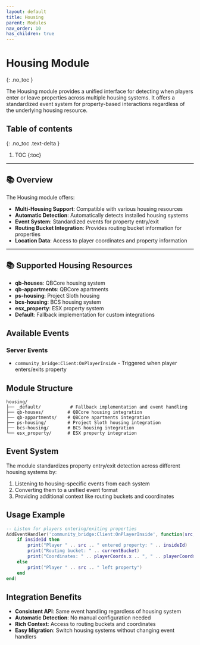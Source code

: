 ```yaml
---
layout: default
title: Housing
parent: Modules
nav_order: 10
has_children: true
---
```


# Housing Module
{: .no_toc }

The Housing module provides a unified interface for detecting when players enter or leave properties across multiple housing systems. It offers a standardized event system for property-based interactions regardless of the underlying housing resource.

## Table of contents
{: .no_toc .text-delta }

1. TOC
{:toc}

---

## 📚 Overview

The Housing module offers:

- **Multi-Housing Support**: Compatible with various housing resources
- **Automatic Detection**: Automatically detects installed housing systems
- **Event System**: Standardized events for property entry/exit
- **Routing Bucket Integration**: Provides routing bucket information for properties
- **Location Data**: Access to player coordinates and property information

---

## 📚 Supported Housing Resources

- **qb-houses**: QBCore housing system
- **qb-appartments**: QBCore apartments
- **ps-housing**: Project Sloth housing
- **bcs-housing**: BCS housing system
- **esx_property**: ESX property system
- **Default**: Fallback implementation for custom integrations

## Available Events

### Server Events
- `community_bridge:Client:OnPlayerInside` - Triggered when player enters/exits property

## Module Structure

```
housing/
├── _default/           # Fallback implementation and event handling
├── qb-houses/         # QBCore housing integration
├── qb-appartments/    # QBCore apartments integration
├── ps-housing/        # Project Sloth housing integration
├── bcs-housing/       # BCS housing integration
└── esx_property/      # ESX property integration
```

## Event System

The module standardizes property entry/exit detection across different housing systems by:
1. Listening to housing-specific events from each system
2. Converting them to a unified event format
3. Providing additional context like routing buckets and coordinates

## Usage Example

```lua
-- Listen for players entering/exiting properties
AddEventHandler('community_bridge:Client:OnPlayerInside', function(src, insideId, currentBucket, playerCoords)
    if insideId then
        print("Player " .. src .. " entered property: " .. insideId)
        print("Routing bucket: " .. currentBucket)
        print("Coordinates: " .. playerCoords.x .. ", " .. playerCoords.y .. ", " .. playerCoords.z)
    else
        print("Player " .. src .. " left property")
    end
end)
```

## Integration Benefits

- **Consistent API**: Same event handling regardless of housing system
- **Automatic Detection**: No manual configuration needed  
- **Rich Context**: Access to routing buckets and coordinates
- **Easy Migration**: Switch housing systems without changing event handlers
